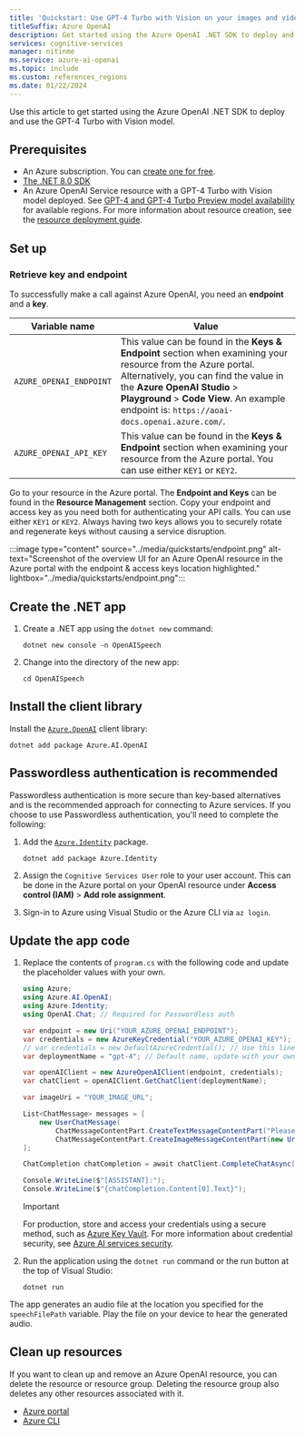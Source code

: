 ```yaml
---
title: 'Quickstart: Use GPT-4 Turbo with Vision on your images and videos with the .NET SDK'
titleSuffix: Azure OpenAI
description: Get started using the Azure OpenAI .NET SDK to deploy and use the GPT-4 Turbo with Vision model.
services: cognitive-services
manager: nitinme
ms.service: azure-ai-openai
ms.topic: include
ms.custom: references_regions
ms.date: 01/22/2024
---
```


Use this article to get started using the Azure OpenAI .NET SDK to deploy and use the GPT-4 Turbo with Vision model. 

## Prerequisites

- An Azure subscription. You can [create one for free](https://azure.microsoft.com/free/cognitive-services?azure-portal=true).
- [The .NET 8.0 SDK](https://dotnet.microsoft.com/en-us/download)
- An Azure OpenAI Service resource with a GPT-4 Turbo with Vision model deployed. See [GPT-4 and GPT-4 Turbo Preview model availability](../concepts/models.md#gpt-4-and-gpt-4-turbo-model-availability) for available regions. For more information about resource creation, see the [resource deployment guide](/azure/ai-services/openai/how-to/create-resource).

## Set up

### Retrieve key and endpoint

To successfully make a call against Azure OpenAI, you need an **endpoint** and a **key**.

|Variable name | Value |
|--------------------------|-------------|
| `AZURE_OPENAI_ENDPOINT`               | This value can be found in the **Keys & Endpoint** section when examining your resource from the Azure portal. Alternatively, you can find the value in the **Azure OpenAI Studio** > **Playground** > **Code View**. An example endpoint is: `https://aoai-docs.openai.azure.com/`.|
| `AZURE_OPENAI_API_KEY` | This value can be found in the **Keys & Endpoint** section when examining your resource from the Azure portal. You can use either `KEY1` or `KEY2`.|

Go to your resource in the Azure portal. The **Endpoint and Keys** can be found in the **Resource Management** section. Copy your endpoint and access key as you need both for authenticating your API calls. You can use either `KEY1` or `KEY2`. Always having two keys allows you to securely rotate and regenerate keys without causing a service disruption.

:::image type="content" source="../media/quickstarts/endpoint.png" alt-text="Screenshot of the overview UI for an Azure OpenAI resource in the Azure portal with the endpoint & access keys location highlighted." lightbox="../media/quickstarts/endpoint.png":::


## Create the .NET app

1. Create a .NET app using the `dotnet new` command:

    ```dotnetcli
    dotnet new console -n OpenAISpeech
    ```

1. Change into the directory of the new app:

    ```dotnetcli
    cd OpenAISpeech
    ```

## Install the client library

Install the [`Azure.OpenAI`](https://www.nuget.org/packages/Azure.AI.OpenAI/) client library:

```dotnetcli
dotnet add package Azure.AI.OpenAI
```

## Passwordless authentication is recommended

Passwordless authentication is more secure than key-based alternatives and is the recommended approach for connecting to Azure services. If you choose to use Passwordless authentication, you'll need to complete the following:

1. Add the [`Azure.Identity`](https://www.nuget.org/packages/Azure.Identity) package.

    ```dotnetcli
    dotnet add package Azure.Identity
    ```

1. Assign the `Cognitive Services User` role to your user account. This can be done in the Azure portal on your OpenAI resource under **Access control (IAM)** > **Add role assignment**.
1. Sign-in to Azure using Visual Studio or the Azure CLI via `az login`.

## Update the app code

1. Replace the contents of `program.cs` with the following code and update the placeholder values with your own.

    ```csharp
    using Azure;
    using Azure.AI.OpenAI;
    using Azure.Identity;
    using OpenAI.Chat; // Required for Passwordless auth
    
    var endpoint = new Uri("YOUR_AZURE_OPENAI_ENDPOINT");
    var credentials = new AzureKeyCredential("YOUR_AZURE_OPENAI_KEY");
    // var credentials = new DefaultAzureCredential(); // Use this line for Passwordless auth
    var deploymentName = "gpt-4"; // Default name, update with your own if needed
    
    var openAIClient = new AzureOpenAIClient(endpoint, credentials);
    var chatClient = openAIClient.GetChatClient(deploymentName);
    
    var imageUri = "YOUR_IMAGE_URL";
    
    List<ChatMessage> messages = [
        new UserChatMessage(
            ChatMessageContentPart.CreateTextMessageContentPart("Please describe the following image:"),
            ChatMessageContentPart.CreateImageMessageContentPart(new Uri(imageUri), "image/png"))
    ];
    
    ChatCompletion chatCompletion = await chatClient.CompleteChatAsync(messages);
    
    Console.WriteLine($"[ASSISTANT]:");
    Console.WriteLine($"{chatCompletion.Content[0].Text}");
    ```

    > [!IMPORTANT]
    > For production, store and access your credentials using a secure method, such as [Azure Key Vault](/azure/key-vault/general/overview). For more information about credential security, see [Azure AI services security](../../security-features.md).

1. Run the application using the `dotnet run` command or the run button at the top of Visual Studio:

    ```dotnetcli
    dotnet run
    ```

  The app generates an audio file at the location you specified for the `speechFilePath` variable. Play the file on your device to hear the generated audio.

## Clean up resources

If you want to clean up and remove an Azure OpenAI resource, you can delete the resource or resource group. Deleting the resource group also deletes any other resources associated with it.

- [Azure portal](../../multi-service-resource.md?pivots=azportal#clean-up-resources)
- [Azure CLI](../../multi-service-resource.md?pivots=azcli#clean-up-resources)


